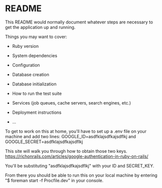 # README

This README would normally document whatever steps are necessary to get the
application up and running.

Things you may want to cover:

* Ruby version

* System dependencies

* Configuration

* Database creation

* Database initialization

* How to run the test suite

* Services (job queues, cache servers, search engines, etc.)

* Deployment instructions

* ...

To get to work on this at home, you'll have to set up a .env file on your machine and add two lines:
GOOGLE_ID=asdfklajsdfkajsdflkj
and
GOOGLE_SECRET=asdfklajsdfkajsdflkj

This site will walk you through how to obtain those two keys.
https://richonrails.com/articles/google-authentication-in-ruby-on-rails/

You'll be substituting "asdfklajsdfkajsdflkj" with your ID and SECRET_KEY.

From there you should be able to run this on your local machine by entering
 "$ foreman start -f Procfile.dev" in your console.
